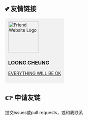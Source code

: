 ## :two_hearts: 友情链接
<style>
    .friend-link {
        display: inline-block;
        margin-right: 10px;
        padding: 10px;
        border-radius: 5px;
    }
</style>

<div class="friend-link" style="background-color: #f1f1f1;">
    <a href="https://www.xmrss.com" target="_blank">
        <img src="https://www.xmrss.com/usr/uploads/2023/10/190501894.jpg" alt="Friend Website Logo" style="width: 100px; height: 100px;">
        <div class="description">
            <h3>LOONG CHEUNG</h3>
            <p>EVERYTHING WILL BE OK</p>
        </div>
    </a>
</div>


## :point_right: 申请友链
提交issues或pull requests，或和我联系